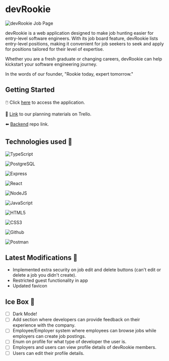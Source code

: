 # devRookie

![devRookie Job Page](https://i.imgur.com/OG6inoV.png)

devRookie is a web application designed to make job hunting easier for entry-level software engineers. With its job board feature, devRookie lists entry-level positions, making it convenient for job seekers to seek and apply for positions tailored for their level of expertise.

Whether you are a fresh graduate or changing careers, devRookie can help kickstart your software engineering journey.

In the words of our founder, "Rookie today, expert tomorrow." 

## Getting Started

🖱️ Click [here](https://devrookie-app.netlify.app/) to access the application.

📒 [Link](https://trello.com/b/9bTmgji6/devrookie-project-board) to our planning materials on Trello.

⬅️ [Backend](https://github.com/zaragotcode/dev-rookie-back-end) repo link.

## Technologies used 💾
![TypeScript](https://img.shields.io/badge/TypeScript-007ACC?style=for-the-badge&logo=typescript&logoColor=white)

![PostgreSQL](https://img.shields.io/badge/PostgreSQL-316192?style=for-the-badge&logo=postgresql&logoColor=white)

![Express](https://img.shields.io/badge/Express.js-000000?style=for-the-badge&logo=express&logoColor=white)

![React](https://img.shields.io/badge/react-%2320232a.svg?style=for-the-badge&logo=react&logoColor=%2361DAFB)

![NodeJS](https://img.shields.io/badge/Node.js-339933?style=for-the-badge&logo=nodedotjs&logoColor=white)

![JavaScript](https://img.shields.io/badge/JavaScript-323330?style=for-the-badge&logo=javascript&logoColor=F7DF1E)

![HTML5](https://img.shields.io/badge/HTML5-E34F26?style=for-the-badge&logo=html5&logoColor=white)

![CSS3](https://img.shields.io/badge/CSS3-1572B6?style=for-the-badge&logo=css3&logoColor=white)

![Github](https://img.shields.io/badge/GitHub-100000?style=for-the-badge&logo=github&logoColor=white)

![Postman](https://img.shields.io/badge/Postman-FF6C37?style=for-the-badge&logo=postman&logoColor=white)
 

## Latest Modifications 🧹
- Implemented extra security on job edit and delete buttons (can't edit or delete a job you didn't create).
- Restricted guest functionality in app
- Updated favicon

## Ice Box 🧊
- [ ] Dark Mode!
- [ ] Add section where developers can provide feedback on their experience with the company.
- [ ] Employee/Employer system where employees can browse jobs while employers can create job postings.
- [ ] Enum on profile for what type of developer the user is.
- [ ] Employers and users can view profile details of devRookie members.
- [ ] Users can edit their profile details.
